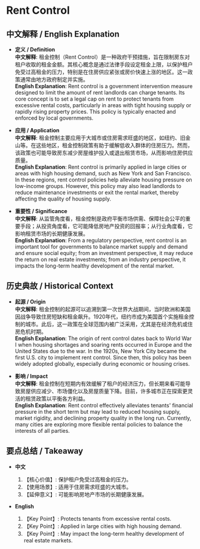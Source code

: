 # Rent Control

## 中文解释 / English Explanation

* **定义 / Definition**  
  **中文解释**: 租金控制（Rent Control）是一种政府干预措施，旨在限制房东对租户收取的租金金额。其核心概念是通过法律手段设定租金上限，以保护租户免受过高租金的压力，特别是在住房供应紧张或房价快速上涨的地区。这一政策通常由地方政府制定并实施。  
  **English Explanation**: Rent control is a government intervention measure designed to limit the amount of rent landlords can charge tenants. Its core concept is to set a legal cap on rent to protect tenants from excessive rental costs, particularly in areas with tight housing supply or rapidly rising property prices. This policy is typically enacted and enforced by local governments.

* **应用 / Application**  
  **中文解释**: 租金控制主要应用于大城市或住房需求旺盛的地区，如纽约、旧金山等。在这些地区，租金控制政策有助于缓解低收入群体的住房压力。然而，该政策也可能导致房东减少房屋维护投入或退出租赁市场，从而影响住房供应质量。  
  **English Explanation**: Rent control is primarily applied in large cities or areas with high housing demand, such as New York and San Francisco. In these regions, rent control policies help alleviate housing pressure on low-income groups. However, this policy may also lead landlords to reduce maintenance investments or exit the rental market, thereby affecting the quality of housing supply.

* **重要性 / Significance**  
  **中文解释**: 从监管角度看，租金控制是政府平衡市场供需、保障社会公平的重要手段；从投资角度看，它可能降低房地产投资的回报率；从行业角度看，它影响租赁市场的长期健康发展。  
  **English Explanation**: From a regulatory perspective, rent control is an important tool for governments to balance market supply and demand and ensure social equity; from an investment perspective, it may reduce the return on real estate investments; from an industry perspective, it impacts the long-term healthy development of the rental market.

## 历史典故 / Historical Context

* **起源 / Origin**  
  **中文解释**: 租金控制的起源可以追溯到第一次世界大战期间，当时欧洲和美国因战争导致住房短缺和租金飙升。1920年代，纽约市成为美国首个实施租金控制的城市。此后，这一政策在全球范围内被广泛采用，尤其是在经济危机或住房危机时期。  
  **English Explanation**: The origin of rent control dates back to World War I when housing shortages and soaring rents occurred in Europe and the United States due to the war. In the 1920s, New York City became the first U.S. city to implement rent control. Since then, this policy has been widely adopted globally, especially during economic or housing crises.

* **影响 / Impact**  
  **中文解释**: 租金控制在短期内有效缓解了租户的经济压力，但长期来看可能导致房屋供应减少、市场僵化以及房屋质量下降。目前，许多城市正在探索更灵活的租赁政策以平衡各方利益。  
  **English Explanation**: Rent control effectively alleviates tenants' financial pressure in the short term but may lead to reduced housing supply, market rigidity, and declining property quality in the long run. Currently, many cities are exploring more flexible rental policies to balance the interests of all parties.

## 要点总结 / Takeaway

* **中文**  
  1. 【核心价值】: 保护租户免受过高租金的压力。
  2. 【使用场景】: 适用于住房需求旺盛的大城市。
  3. 【延伸意义】: 可能影响房地产市场的长期健康发展。

* **English**  
  1. 【Key Point】: Protects tenants from excessive rental costs.
  2. 【Key Point】: Applied in large cities with high housing demand.
  3. 【Key Point】: May impact the long-term healthy development of real estate markets.